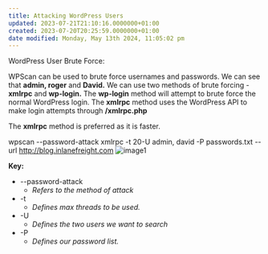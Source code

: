 ```yaml
---
title: Attacking WordPress Users
updated: 2023-07-21T21:10:16.0000000+01:00
created: 2023-07-20T20:25:59.0000000+01:00
date modified: Monday, May 13th 2024, 11:05:02 pm
---
```


WordPress User Brute Force:

WPScan can be used to brute force usernames and passwords. We can see that **admin, roger** and **David.** We can use two methods of brute forcing - **xmlrpc** and **wp-login.** The **wp-login** method will attempt to brute force the normal WordPress login. The **xmlrpc** method uses the WordPress API to make login attempts through **/xmlrpc.php**

The **xmlrpc** method is preferred as it is faster.

wpscan --password-attack xmlrpc -t 20-U admin, david -P passwords.txt --url <http://blog.inlanefreight.com>
![image1](../../../../_resources/image1-132.png)

**Key:**

- --password-attack
  - *Refers to the method of attack*
- -t
  - *Defines max threads to be used.*
- -U
  - *Defines the two users we want to search*
- -P
  - *Defines our password list.*

